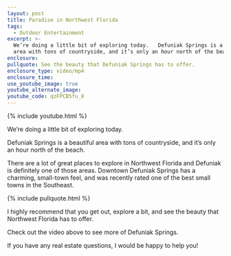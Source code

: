 ```yaml
---
layout: post
title: Paradise in Northwest Florida
tags:
  - Outdoor Entertainment
excerpt: >-
  We’re doing a little bit of exploring today.   Defuniak Springs is a beautiful
  area with tons of countryside, and it’s only an hour north of the beach.
enclosure:
pullquote: See the beauty that Defuniak Springs has to offer.
enclosure_type: video/mp4
enclosure_time:
use_youtube_image: true
youtube_alternate_image:
youtube_code: qzFPCB5fu_8
---
```



{% include youtube.html %}

We’re doing a little bit of exploring today.

Defuniak Springs is a beautiful area with tons of countryside, and it’s only an hour north of the beach.

There are a lot of great places to explore in Northwest Florida and Defuniak is definitely one of those areas. Downtown Defuniak Springs has a charming, small-town feel, and was recently rated one of the best small towns in the Southeast.

{% include pullquote.html %}

I highly recommend that you get out, explore a bit, and see the beauty that Northwest Florida has to offer.

Check out the video above to see more of Defuniak Springs.

If you have any real estate questions, I would be happy to help you!